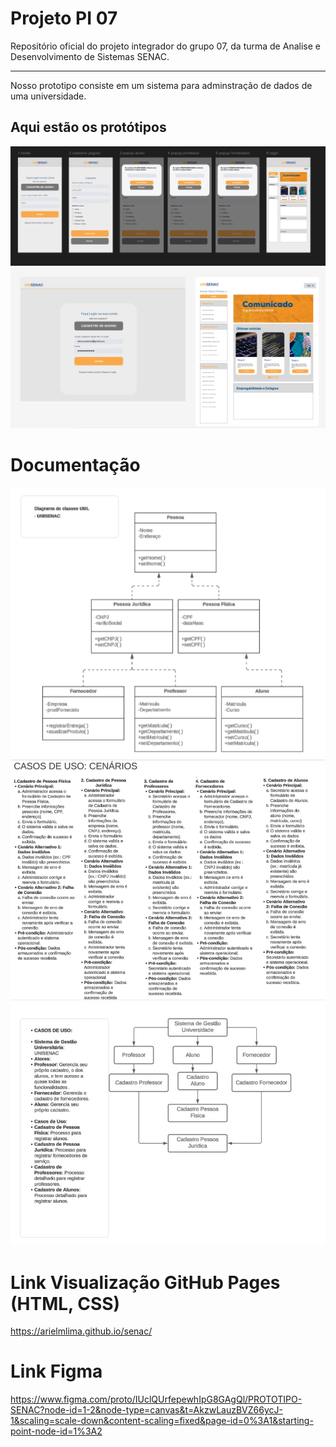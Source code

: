 # Projeto PI 07

Repositório oficial do projeto integrador do grupo 07, da turma de Analise e Desenvolvimento de Sistemas SENAC.
___
Nosso prototipo consiste em um sistema para adminstração de dados de uma universidade.

## Aqui estão os protótipos
![](https://github.com/arielmlima/senac/blob/main/imagens/figma%20prototipo%20unisenac.png?raw=true)
![](https://github.com/arielmlima/senac/blob/main/imagens/tablet%20format.png?raw=true)
# Documentação
![](https://github.com/arielmlima/senac/blob/main/imagens/diagrama%20de%20classes.png?raw=true)
![](https://github.com/arielmlima/senac/blob/main/imagens/casos%20de%20uso%20cenario.png?raw=true)
![](https://raw.githubusercontent.com/arielmlima/senac/refs/heads/main/imagens/casos%20de%20uso.jfif)

# Link Visualização GitHub Pages (HTML, CSS)

https://arielmlima.github.io/senac/ 

# Link Figma 

https://www.figma.com/proto/IUclQUrfepewhIpG8GAgQl/PROTOTIPO-SENAC?node-id=1-2&node-type=canvas&t=AkzwLauzBVZ66ycJ-1&scaling=scale-down&content-scaling=fixed&page-id=0%3A1&starting-point-node-id=1%3A2

